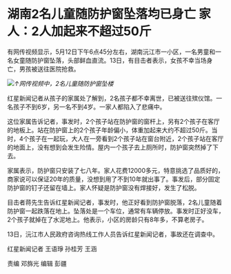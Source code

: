 # 湖南2名儿童随防护窗坠落均已身亡 家人：2人加起来不超过50斤

有网传视频显示，5月12日下午6点45分左右，湖南沅江市一小区，一名男童和一名女童随防护窗坠落，头部鲜血直流。13日，有目击者表示，女孩不幸当场身亡，男孩被送往医院抢救。

![](https://inews.gtimg.com/om_bt/OYeOyzdMAwFvE7nZrCmyB8FqcKgqQDAcEGupNIi0Zqv1sAA/1000)_↑网传视频中，2名儿童随防护窗坠楼_

红星新闻记者从孩子的家属处了解到，2名孩子都不幸离世，已被送往殡仪馆。一名孩子不到6岁，另一名不到4岁。一家人都陷入了悲痛中。

这位家属告诉记者，事发时，2个孩子站在防护窗的窗杆上，另有2个孩子在客厅的地板上。站在防护窗上的2个孩子年龄偏小，体重加起来大约不超过50斤。当时，4个孩子在一起玩，大人在一旁看到2个孩子站在窗台附近，2个孩子站在客厅的地面上，没有想到会发生险情。屋内一个孩子去上厕所时，防护窗突然掉了下去。

家属表示，防护窗只安装了七八年。家人花费12000多元，特意挑选了品质好的，商家说可以保证20年的质量，没想到用了不到10年就出事了。事发后，部分固定防护窗的钉子还留在墙上。家人怀疑是防护窗没有焊接好，发生了松脱。

目击者蒋先生告诉红星新闻记者，事发时，他正好看到防护窗脱落，2名儿童随着防护窗一起跌落在地上。坠落处是一个车位，通常有车辆停放。事发时正好没车，2个孩子就掉在了水泥地上。他表示，小区的房龄只有8年多，不算老房子。

13日，沅江市人民政府咨询热线工作人员告诉红星新闻记者，事故还在调查中。

红星新闻记者 王语琤 孙桂芳 王涵

责编 邓旆光 编辑 彭疆

